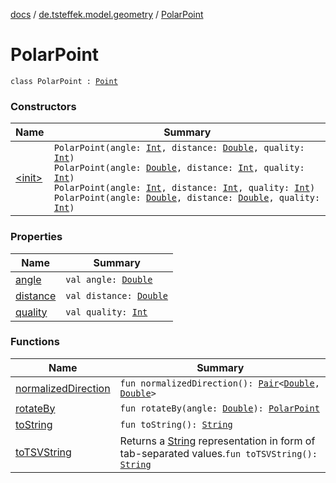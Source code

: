 [docs](../../index.md) / [de.tsteffek.model.geometry](../index.md) / [PolarPoint](./index.md)

# PolarPoint

`class PolarPoint : `[`Point`](../-point/index.md)

### Constructors

| Name | Summary |
|---|---|
| [&lt;init&gt;](-init-.md) | `PolarPoint(angle: `[`Int`](https://kotlinlang.org/api/latest/jvm/stdlib/kotlin/-int/index.html)`, distance: `[`Double`](https://kotlinlang.org/api/latest/jvm/stdlib/kotlin/-double/index.html)`, quality: `[`Int`](https://kotlinlang.org/api/latest/jvm/stdlib/kotlin/-int/index.html)`)`<br>`PolarPoint(angle: `[`Double`](https://kotlinlang.org/api/latest/jvm/stdlib/kotlin/-double/index.html)`, distance: `[`Int`](https://kotlinlang.org/api/latest/jvm/stdlib/kotlin/-int/index.html)`, quality: `[`Int`](https://kotlinlang.org/api/latest/jvm/stdlib/kotlin/-int/index.html)`)`<br>`PolarPoint(angle: `[`Int`](https://kotlinlang.org/api/latest/jvm/stdlib/kotlin/-int/index.html)`, distance: `[`Int`](https://kotlinlang.org/api/latest/jvm/stdlib/kotlin/-int/index.html)`, quality: `[`Int`](https://kotlinlang.org/api/latest/jvm/stdlib/kotlin/-int/index.html)`)`<br>`PolarPoint(angle: `[`Double`](https://kotlinlang.org/api/latest/jvm/stdlib/kotlin/-double/index.html)`, distance: `[`Double`](https://kotlinlang.org/api/latest/jvm/stdlib/kotlin/-double/index.html)`, quality: `[`Int`](https://kotlinlang.org/api/latest/jvm/stdlib/kotlin/-int/index.html)`)` |

### Properties

| Name | Summary |
|---|---|
| [angle](angle.md) | `val angle: `[`Double`](https://kotlinlang.org/api/latest/jvm/stdlib/kotlin/-double/index.html) |
| [distance](distance.md) | `val distance: `[`Double`](https://kotlinlang.org/api/latest/jvm/stdlib/kotlin/-double/index.html) |
| [quality](quality.md) | `val quality: `[`Int`](https://kotlinlang.org/api/latest/jvm/stdlib/kotlin/-int/index.html) |

### Functions

| Name | Summary |
|---|---|
| [normalizedDirection](normalized-direction.md) | `fun normalizedDirection(): `[`Pair`](https://kotlinlang.org/api/latest/jvm/stdlib/kotlin/-pair/index.html)`<`[`Double`](https://kotlinlang.org/api/latest/jvm/stdlib/kotlin/-double/index.html)`, `[`Double`](https://kotlinlang.org/api/latest/jvm/stdlib/kotlin/-double/index.html)`>` |
| [rotateBy](rotate-by.md) | `fun rotateBy(angle: `[`Double`](https://kotlinlang.org/api/latest/jvm/stdlib/kotlin/-double/index.html)`): `[`PolarPoint`](./index.md) |
| [toString](to-string.md) | `fun toString(): `[`String`](https://kotlinlang.org/api/latest/jvm/stdlib/kotlin/-string/index.html) |
| [toTSVString](to-t-s-v-string.md) | Returns a [String](https://kotlinlang.org/api/latest/jvm/stdlib/kotlin/-string/index.html) representation in form of tab-separated values.`fun toTSVString(): `[`String`](https://kotlinlang.org/api/latest/jvm/stdlib/kotlin/-string/index.html) |
